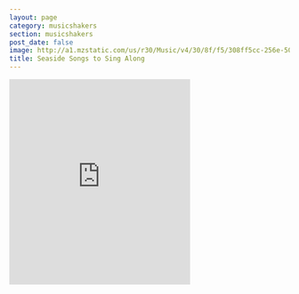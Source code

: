 ```yaml
---
layout: page
category: musicshakers
section: musicshakers
post_date: false
image: http://a1.mzstatic.com/us/r30/Music/v4/30/8f/f5/308ff5cc-256e-506c-61b9-ae7d1dc494da/13931.170x170-75.jpg
title: Seaside Songs to Sing Along
---
```


<iframe src="https://widgets.itunes.apple.com/widget.html?c=gb&brc=FFFFFF&blc=FFFFFF&trc=FFFFFF&tlc=FFFFFF&d=&t=&m=music&e=album&w=325&h=370&ids=893186379&wt=discovery&partnerId=&affiliate_id=&at=&ct=" frameborder=0 style="overflow-x:hidden;overflow-y:hidden;width:325px;height: 370px;border:0px"></iframe>
